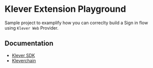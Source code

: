 
# Klever Extension Playground

Sample project to examplify how you can correclty build a Sign in flow using `Klever Web` Provider.


## Documentation

 - [Klever SDK](https://klever.gitbook.io/kleverchain-sdk/)
 - [Kleverchain](https://docs.klever.finance)

